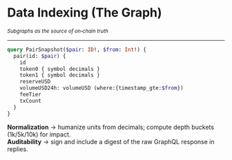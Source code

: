 # Data Indexing (The Graph)

<small><em>Subgraphs as the source of on‑chain truth</em></small>

---



```graphql
query PairSnapshot($pair: ID!, $from: Int!) {
  pair(id: $pair) {
    id
    token0 { symbol decimals }
    token1 { symbol decimals }
    reserveUSD
    volumeUSD24h: volumeUSD (where:{timestamp_gte:$from})
    feeTier
    txCount
  }
}
```
**Normalization** → humanize units from decimals; compute depth buckets (1k/5k/10k) for impact.  
**Auditability** → sign and include a digest of the raw GraphQL response in replies.

